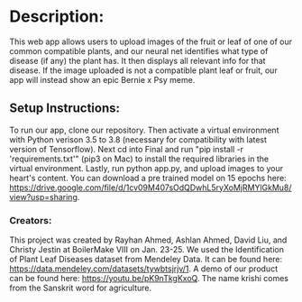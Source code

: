 # Description:
This web app allows users to upload images of the fruit or leaf of one of our common compatible plants, and our neural net identifies what type of disease (if any) the plant has. It then displays all relevant info for that disease. If the image uploaded is not a compatible plant leaf or fruit, our app will instead show an epic Bernie x Psy meme.

## Setup Instructions:
To run our app, clone our repository. Then activate a virtual environment with Python verison 3.5 to 3.8 (necessary for compatibility with latest version of Tensorflow). Next cd into Final and run "pip install -r 'requirements.txt'" (pip3 on Mac) to install the required libraries in the virtual environment. Lastly, run python app.py, and upload images to your heart's content. You can download a pre trained model on 15 epochs here: https://drive.google.com/file/d/1cv09M407sOdQDwhL5ryXoMjRMYlGkMu8/view?usp=sharing.

### Creators: 
This project was created by Rayhan Ahmed, Ashlan Ahmed, David Liu, and Christy Jestin at BoilerMake VIII on Jan. 23-25. We used the Identification of Plant Leaf Diseases dataset from Mendeley Data. It can be found here: https://data.mendeley.com/datasets/tywbtsjrjv/1. A demo of our product can be found here: https://youtu.be/pK9nTkgKxoQ. The name krishi comes from the Sanskrit word for agriculture.

